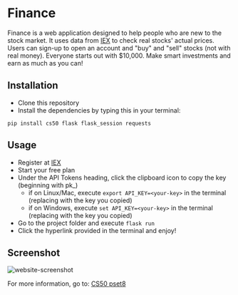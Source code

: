 # Finance

Finance is a web application designed to help people who are new to the stock market. It uses data from [IEX](https://iexcloud.io/) to check real stocks' actual prices. Users can sign-up to open an account and "buy" and "sell" stocks (not with real money). Everyone starts out with $10,000. Make smart investments and earn as much as you can!   

## Installation

* Clone this repository
* Install the dependencies by typing this in your terminal:
```
pip install cs50 flask flask_session requests
```

## Usage

* Register at [IEX](https://iexcloud.io/cloud-login#/register/)
* Start your free plan
* Under the API Tokens heading, click the clipboard icon to copy the key (beginning with pk_)
    * if on Linux/Mac, execute `export API_KEY=<your-key>` in the terminal (replacing <your-key> with the key you copied)
    * if on Windows, execute `set API_KEY=<your-key>` in the terminal (replacing <your-key> with the key you copied)
* Go to the project folder and execute `flask run`
* Click the hyperlink provided in the terminal and enjoy!

## Screenshot

![website-screenshot](https://i.imgur.com/oQCA5BC.png)


For more information, go to: [CS50 pset8](https://cs50.harvard.edu/x/2020/tracks/web/finance/)